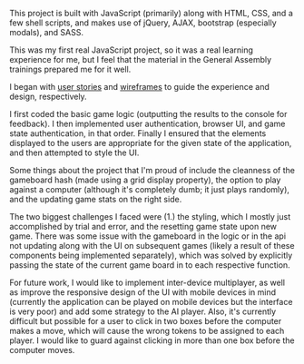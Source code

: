 This project is built with JavaScript (primarily) along with HTML, CSS, and a few shell scripts, and makes use of jQuery, AJAX, bootstrap (especially modals), and SASS.  

This was my first real JavaScript project, so it was a real learning experience for me, but I feel that the material in the General Assembly trainings prepared me for it well.  

I began with [user stories](/assets/userstories.md) and [wireframes](/assets/wireframe.jpg) to guide the experience and design, respectively.

I first coded the basic game logic (outputting the results to the console for feedback).  I then implemented user authentication, browser UI, and game state authentication, in that order.  Finally I ensured that the elements displayed to the users are appropriate for the given state of the application, and then attempted to style the UI.

Some things about the project that I'm proud of include the cleanness of the gameboard hash (made using a grid display property), the option to play against a computer (although it's completely dumb; it just plays randomly), and the updating game stats on the right side.

The two biggest challenges I faced were (1.) the styling, which I mostly just accomplished by trial and error, and the resetting game state upon new game.  There was some issue with the gameboard in the logic or in the api not updating along with the UI on subsequent games (likely a result of these components being implemented separately), which was solved by explicitly passing the state of the current game board in to each respective function.

For future work, I would like to implement inter-device multiplayer, as well as improve the responsive design of the UI with mobile devices in mind (currently the application can be played on mobile devices but the interface is very poor) and add some strategy to the AI player.  Also, it's currently difficult but possible for a user to click in two boxes before the computer makes a move, which will cause the wrong tokens to be assigned to each player.  I would like to guard against clicking in more than one box before the computer moves.
